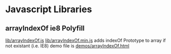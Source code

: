# Javascript Libraries

## arrayIndexOf ie8 Polyfill

[lib/arrayIndexOf.js](../blob/master/lib/arrayIndexOf.js)
[lib/arrayIndexOf.min.js](../blob/master/lib/arrayIndexOf.min.js)
adds indexOf Prototype to array if not existant (i.e. IE8)
demo file is [demos/arrayIndexOf.html](../blob/master/demos/arrayIndexOf.html)
